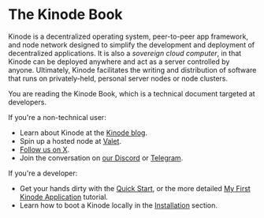 # The Kinode Book

Kinode is a decentralized operating system, peer-to-peer app framework, and node network designed to simplify the development and deployment of decentralized applications.
It is also a _sovereign cloud computer_, in that Kinode can be deployed anywhere and act as a server controlled by anyone.
Ultimately, Kinode facilitates the writing and distribution of software that runs on privately-held, personal server nodes or node clusters.

You are reading the Kinode Book, which is a technical document targeted at developers.

If you're a non-technical user:

- Learn about Kinode at the [Kinode blog](https://kinode.org/blog).
- Spin up a hosted node at [Valet](https://valet.kinode.org/).
- [Follow us on X](https://x.com/intent/follow?screen_name=KinodeOS).
- Join the conversation on [our Discord](https://discord.gg/mYDj74NkfP) or [Telegram](https://t.me/KinodeOS).

If you're a developer:

- Get your hands dirty with the [Quick Start](../getting_started/quick_start.md), or the more detailed [My First Kinode Application](../my_first_app/build_and_deploy_an_app.md) tutorial.
- Learn how to boot a Kinode locally in the [Installation](../getting_started/install.md) section.
